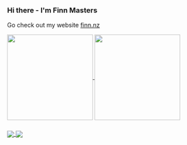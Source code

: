 ### Hi there - I'm Finn Masters
Go check out my website [finn.nz](https://finn.nz)

<a href="https://github.com/anuraghazra/github-readme-stats">
  <img height=200 align="center" src="https://github-readme-stats.vercel.app/api?username=Fazented&show_icons=true&theme=tokyonight&rank_icon=percentile" />
</a>
<a href="https://github.com/anuraghazra/convoychat">
  <img height=200 align="center" src="https://github-readme-stats.vercel.app/api/top-langs?username=Fazented&layout=compact&langs_count=8&show_icons=true&theme=tokyonight&card_width=300" />
</a>

### 

<a href="https://github.com/Fazented/personal-site">
  <img align="center" src="https://github-readme-stats.vercel.app/api/pin/?username=Fazented&repo=personal-site&theme=tokyonight&show_owner=true" />
</a>
<a href="https://github.com/rollestoncollege/webv4">
  <img align="center" src="https://github-readme-stats.vercel.app/api/pin/?username=rollestoncollege&repo=webv4&theme=tokyonight&show_owner=true" />
</a>

<!---
Made with
https://github.com/anuraghazra/github-readme-stats
--->
